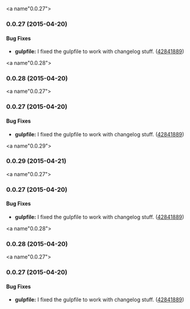 
<a name"0.0.27"></a>
### 0.0.27 (2015-04-20)


#### Bug Fixes

* **gulpfile:** I fixed the gulpfile to work with changelog stuff. ([42841889](https://github.com/nicksrandall/kotojs/commit/42841889))



<a name"0.0.28"></a>
### 0.0.28 (2015-04-20)



<a name"0.0.27"></a>
### 0.0.27 (2015-04-20)


#### Bug Fixes

* **gulpfile:** I fixed the gulpfile to work with changelog stuff. ([42841889](https://github.com/nicksrandall/kotojs/commit/42841889))



<a name"0.0.29"></a>
### 0.0.29 (2015-04-21)



<a name"0.0.27"></a>
### 0.0.27 (2015-04-20)


#### Bug Fixes

* **gulpfile:** I fixed the gulpfile to work with changelog stuff. ([42841889](https://github.com/nicksrandall/kotojs/commit/42841889))



<a name"0.0.28"></a>
### 0.0.28 (2015-04-20)



<a name"0.0.27"></a>
### 0.0.27 (2015-04-20)


#### Bug Fixes

* **gulpfile:** I fixed the gulpfile to work with changelog stuff. ([42841889](https://github.com/nicksrandall/kotojs/commit/42841889))




